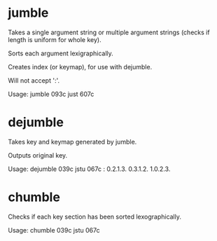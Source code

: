 # jumble

Takes a single argument string or multiple argument strings (checks if length
is uniform for whole key).

Sorts each argument lexigraphically.

Creates index (or keymap), for use with dejumble.

Will not accept ':'.

Usage: jumble 093c just 607c

# dejumble

Takes key and keymap generated by jumble.

Outputs original key.

Usage: dejumble 039c jstu 067c : 0.2.1.3. 0.3.1.2. 1.0.2.3.

# chumble

Checks if each key section has been sorted lexographically.

Usage: chumble 039c jstu 067c
